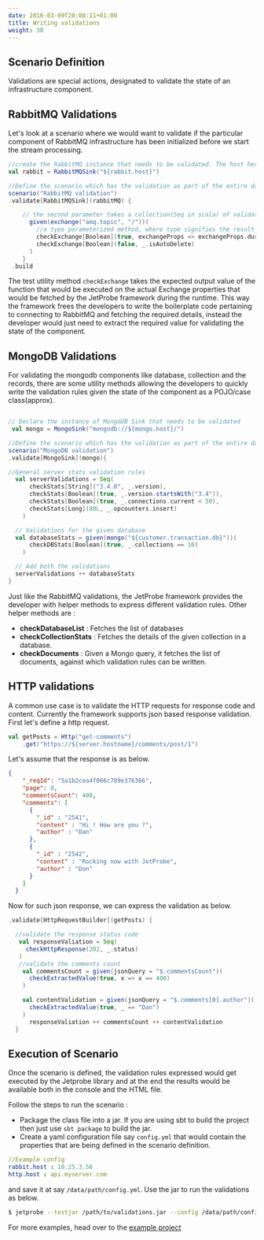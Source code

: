 ```yaml
---
date: 2016-03-09T20:08:11+01:00
title: Writing validations
weight: 30
---
```


## Scenario Definition

Validations are special actions, designated to validate the state of an infrastructure component.

## RabbitMQ Validations

Let's look at a scenario where we would want to validate if the particular component of RabbitMQ infrastructure has been initialized before we start the stream
processing.

```Scala
//create the RabbitMQ instance that needs to be validated. The host here ${rabbit.host} would be resolved at the runtime.
val rabbit = RabbitMQSink("${rabbit.host}")

//Define the scenario which has the validation as part of the entire data validation pipeline.
scenario("RabbitMQ validation")
.validate[RabbitMQSink](rabbitMQ) {

    // the second parameter takes a collection(Seq in scala) of validation rules for the RabbitMQ Sink
      given(exchange("amq.topic", "/"))(
        //a type parameterized method, where type signifies the result type of the validation.
        checkExchange[Boolean](true, exchangeProps => exchangeProps.durable),
        checkExchange[Boolean](false, _.isAutoDelete)
      )
    }
 .build
```

The test utility method `checkExchange` takes the expected output value of the function that would be executed on the actual Exchange properties that would be fetched
by the JetProbe framework during the runtime. This way the framework frees the developers to write the boilerplate code pertaining to connecting to RabbitMQ and fetching the
required details, instead the developer would just need to extract the required value for validating the state of the component.

## MongoDB Validations

For validating the mongodb components like database, collection and the records, there are some utility methods allowing the developers to quickly write the validation rules
given the state of the component as a POJO/case class(approx).

```scala

// Declare the instance of MongoDB Sink that needs to be validated
 val mongo = MongoSink("mongodb://${mongo.host}/")

//Define the scenario which has the validation as part of the entire data validation pipeline.
scenario("MongoDB validation")
.validate[MongoSink](mongo){

//General server stats validation rules
  val serverValidations = Seq(
      checkStats[String]("3.4.0", _.version),
      checkStats[Boolean](true, _.version.startsWith("3.4")),
      checkStats[Boolean](true, _.connections.current < 50),
      checkStats[Long](80L, _.opcounters.insert)
    )

  // Validations for the given database
  val databaseStats = given(mongo("${customer.transaction.db}"))(
      checkDBStats[Boolean](true, _.collections == 10)
    )    

  // Add both the validations
  serverValidations ++ databaseStats
}
```
Just like the RabbitMQ validations, the JetProbe framework provides the developer with helper methods to express different validation rules. Other helper methods are :

* **checkDatabaseList** : Fetches the list of databases
* **checkCollectionStats** : Fetches the details of the given collection in a database.
* **checkDocuments** : Given a Mongo query, it fetches the list of documents, against which validation rules can be written.

## HTTP validations

A common use case is to validate the HTTP requests for response code and content. Currently the framework supports json based response validation.
First let's define a http request.

```scala
val getPosts = Http("get-comments")
    .get("https://${server.hostname}/comments/post/1")
```
Let's assume that the response is as below.
```json
{
    "_reqId": "5a1b2cea4f066c709e376366",
    "page": 0,
    "commentsCount": 400,
    "comments": [
      {
        "_id" : "2541",
        "content" : "Hi ! How are you ?",
        "author" : "Dan"
      },
      {
        "_id" : "2542",
        "content" : "Rocking now with JetProbe",
        "author" : "Don"
      }
    ]
  }
```
Now for such json response, we can express the validation as below.

```scala
.validate[HttpRequestBuilder](getPosts) {

  //validate the response status code
   val responseValiation = Seq(
     checkHttpResponse(202, _.status)
   )
   //validate the comments count
    val commentsCount = given(jsonQuery = "$.commentsCount")(
      checkExtractedValue(true, x => x == 400)
    )

    val contentValidation = given(jsonQuery = "$.comments[0].author")(
      checkExtractedValue(true, _ == "Dan")
    )
      responseValiation ++ commentsCount ++ contentValidation
  }
```

## Execution of Scenario

Once the scenario is defined, the validation rules expressed would get executed by the Jetprobe library and at the end the results would be available both in the console and
the HTML file.

Follow the steps to run the scenario :

* Package the class file into a jar. If you are using sbt to build the project then just use `sbt package` to build the jar.
* Create a yaml configuration file say `config.yml` that would contain the properties that are being defined in the scenario definition.

```yml
//Example config
rabbit.host : 10.25.3.56
http.host : api.myserver.com
```
and save it at say `/data/path/config.yml`. Use the jar to run the validations as below.

  ```sh
  $ jetprobe --testjar /path/to/validations.jar --config /data/path/config.yml --reportPath /export/path/for/report.html
  ```

For more examples, head over to the [example project](https://github.com/jetprobe/jetprobe/tree/master/jetprobe-sample/src/main/scala/com/jetprobe/sample)
